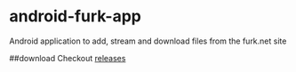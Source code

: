 android-furk-app
================

Android application to add, stream and download files from the furk.net site 

##download
Checkout [releases](https://github.com/multilateralis/android-furk-app/releases)
